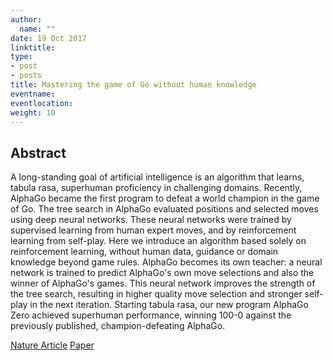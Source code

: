 ```yaml
---
author:
  name: ""
date: 19 Oct 2017
linktitle:
type:
- post
- posts
title: Mastering the game of Go without human knowledge
eventname:
eventlocation:  
weight: 10
---
```


## Abstract

A long-standing goal of artificial intelligence is an algorithm that learns, tabula rasa, superhuman proficiency in challenging domains. Recently, AlphaGo became the first program to defeat a world champion in the game of Go. The tree search in AlphaGo evaluated positions and selected moves using deep neural networks. These neural networks were trained by supervised learning from human expert moves, and by reinforcement learning from self-play. Here we introduce an algorithm based solely on reinforcement learning, without human data, guidance or domain knowledge beyond game rules. AlphaGo becomes its own teacher: a neural network is trained to predict AlphaGo's own move selections and also the winner of AlphaGo's games. This neural network improves the strength of the tree search, resulting in higher quality move selection and stronger self-play in the next iteration. Starting tabula rasa, our new program AlphaGo Zero achieved superhuman performance, winning 100-0 against the previously published, champion-defeating AlphaGo.

[Nature Article](https://www.nature.com/articles/nature24270)
[Paper](https://www.nature.com/articles/nature24270.epdf?sharing_token=Urd8Xo0dBqkq96ZG2bJAiNRgN0jAjWel9jnR3ZoTv0MzTglC12p1NiU2orOu-c1nBdYrrl5mO_G-4ivReqyPdGtpXIYZu2l7Mf8cQvvSKvsnA_tYG0ETemCRq4NAeEGa7s3Q5cxdhxdo4diqVNKfVv6z3pxjfJItf-_W8sMFzoEZgx9ZoMmgzTVWfy37nJ0Zel_NDqMt0C2d3XoGTl7rgX4DHsXdaqmx37M4elyLPpc%3D)
